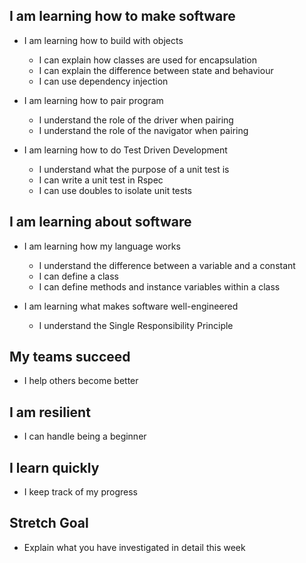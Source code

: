 ## I am learning how to make software

- I am learning how to build with objects
  - I can explain how classes are used for encapsulation
  - I can explain the difference between state and behaviour
  - I can use dependency injection
  
- I am learning how to pair program
  - I understand the role of the driver when pairing
  - I understand the role of the navigator when pairing
  
- I am learning how to do Test Driven Development
  - I understand what the purpose of a unit test is
  - I can write a unit test in Rspec
  - I can use doubles to isolate unit tests
  
## I am learning about software
- I am learning how my language works
  - I understand the difference between a variable and a constant
  - I can define a class
  - I can define methods and instance variables within a class
  
- I am learning what makes software well-engineered
  - I understand the Single Responsibility Principle
  
## My teams succeed
- I help others become better

## I am resilient
- I can handle being a beginner

## I learn quickly
- I keep track of my progress

## Stretch Goal
- Explain what you have investigated in detail this week
